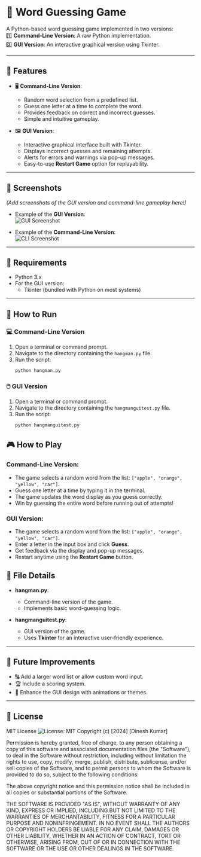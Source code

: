 # 🎯 Word Guessing Game

A Python-based word guessing game implemented in two versions:  
1️⃣ **Command-Line Version**: A raw Python implementation.  
2️⃣ **GUI Version**: An interactive graphical version using Tkinter.

---

## 🌟 Features
- 🖥️ **Command-Line Version**:
  - Random word selection from a predefined list.
  - Guess one letter at a time to complete the word.
  - Provides feedback on correct and incorrect guesses.
  - Simple and intuitive gameplay.

- 🖼️ **GUI Version**:
  - Interactive graphical interface built with Tkinter.
  - Displays incorrect guesses and remaining attempts.
  - Alerts for errors and warnings via pop-up messages.
  - Easy-to-use **Restart Game** option for replayability.

---

## 📸 Screenshots  
*(Add screenshots of the GUI version and command-line gameplay here!)*  
- Example of the **GUI Version**:  
  ![GUI Screenshot](path/to/gui-image.png)  

- Example of the **Command-Line Version**:  
  ![CLI Screenshot](path/to/cli-image.png)  

---

## 🔧 Requirements
- Python 3.x  
- For the GUI version:
  - Tkinter (bundled with Python on most systems)  

---

## 🚀 How to Run

### 💻 Command-Line Version
1. Open a terminal or command prompt.  
2. Navigate to the directory containing the `hangman.py` file.  
3. Run the script:  
   ```bash
   python hangman.py

### 🖱️ **GUI Version**
1. Open a terminal or command prompt.
2. Navigate to the directory containing the `hangmanguitest.py` file.
3. Run the script:
   ```bash
   python hangmanguitest.py

## 🎮 How to Play

### Command-Line Version:
- The game selects a random word from the list: `["apple", "orange", "yellow", "car"]`.
- Guess one letter at a time by typing it in the terminal.
- The game updates the word display as you guess correctly.
- Win by guessing the entire word before running out of attempts!

### GUI Version:
- The game selects a random word from the list: `["apple", "orange", "yellow", "car"]`.
- Enter a letter in the input box and click **Guess**.
- Get feedback via the display and pop-up messages.
- Restart anytime using the **Restart Game** button.

## 📂 File Details

- **hangman.py**:
  - Command-line version of the game.
  - Implements basic word-guessing logic.

- **hangmanguitest.py**:
  - GUI version of the game.
  - Uses **Tkinter** for an interactive user-friendly experience.

---

## 🚧 Future Improvements
- 🔠 Add a larger word list or allow custom word input.
- 🏆 Include a scoring system.
- 🎨 Enhance the GUI design with animations or themes.

---

## 📝 License
MIT License
![License: MIT](https://img.shields.io/badge/License-MIT-green.svg)
Copyright (c) [2024] [Dinesh Kumar]

Permission is hereby granted, free of charge, to any person obtaining a copy of this software and associated documentation files (the "Software"), to deal in the Software without restriction, including without limitation the rights to use, copy, modify, merge, publish, distribute, sublicense, and/or sell copies of the Software, and to permit persons to whom the Software is provided to do so, subject to the following conditions:

The above copyright notice and this permission notice shall be included in all copies or substantial portions of the Software.

THE SOFTWARE IS PROVIDED "AS IS", WITHOUT WARRANTY OF ANY KIND, EXPRESS OR IMPLIED, INCLUDING BUT NOT LIMITED TO THE WARRANTIES OF MERCHANTABILITY, FITNESS FOR A PARTICULAR PURPOSE AND NONINFRINGEMENT. IN NO EVENT SHALL THE AUTHORS OR COPYRIGHT HOLDERS BE LIABLE FOR ANY CLAIM, DAMAGES OR OTHER LIABILITY, WHETHER IN AN ACTION OF CONTRACT, TORT OR OTHERWISE, ARISING FROM, OUT OF OR IN CONNECTION WITH THE SOFTWARE OR THE USE OR OTHER DEALINGS IN THE SOFTWARE.
